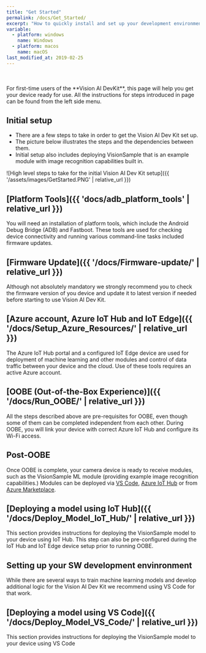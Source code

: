 ```yaml
---
title: "Get Started"
permalink: /docs/Get_Started/
excerpt: "How to quickly install and set up your development environment to use the Vision AI DevKit."
variable:
  - platform: windows
    name: Windows
  - platform: macos
    name: macOS
last_modified_at: 2019-02-25
---
```

<br>
<br>
For first-time users of the **Vision AI DevKit**, this page will help you get your device ready for use. All the instructions for steps introduced in page can be found from the left side menu.

## Initial setup
* There are a few steps to take in order to get the Vision AI Dev Kit set up.
* The picture below illustrates the steps and the dependencies between them.
* Initial setup also includes deploying VisionSample that is an example module with image recognition capabilities built in.

![High level steps to take for the initial Vision AI Dev Kit setup]({{ '/assets/images/GetStarted.PNG' | relative_url }})

## [Platform Tools]({{ 'docs/adb_platform_tools' | relative_url }})

You will need an installation of platform tools, which include the Android Debug Bridge (ADB) and Fastboot. These tools are used for checking device connectivity and running various command-line tasks included firmware updates.

## [Firmware Update]({{ '/docs/Firmware-update/' | relative_url }})

Although not absolutely mandatory we strongly recommend you to check the firmware version of you device and update it to latest version if needed before starting to use Vision AI Dev Kit.

## [Azure account, Azure IoT Hub and IoT Edge]({{ '/docs/Setup_Azure_Resources/' | relative_url }})

The Azure IoT Hub portal and a configured IoT Edge device are used for deployment of machine learning and other modules and control of data traffic between your device and the cloud. Use of these tools requires an active Azure account. 

## [OOBE (Out-of-the-Box Experience)]({{ '/docs/Run_OOBE/' | relative_url }})

All the steps described above are pre-requisites for OOBE, even though some of them can be completed independent from each other. During OOBE, you will link your device with correct Azure IoT Hub and configure its Wi-Fi access. 

## Post-OOBE

Once OOBE is complete, your camera device is ready to receive modules, such as the VisionSample ML module (providing example image recognition capabilities.) Modules can be deployed via [VS Code](https://code.visualstudio.com/), [Azure IoT Hub](https://azure.microsoft.com/en-us/services/iot-hub/) or from [Azure Marketplace](https://azuremarketplace.microsoft.com/en-us/marketplace/apps).

## [Deploying a model using IoT Hub]({{ '/docs/Deploy_Model_IoT_Hub/' | relative_url }})

This section provides instructions for deploying the VisionSample model to your device using IoT Hub. This step can also be pre-configured during the IoT Hub and IoT Edge device setup prior to running OOBE.

## Setting up your SW development envinronment

While there are several ways to train machine learning models and develop additional logic for the Vision AI Dev Kit we recommend using VS Code for that work.

## [Deploying a model using VS Code]({{ '/docs/Deploy_Model_VS_Code/' | relative_url }})

This section provides instructions for deploying the VisionSample model to your device using VS Code
